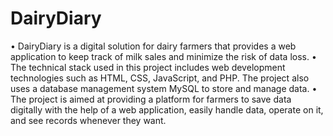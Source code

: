 # DairyDiary
•	DairyDiary is a digital solution for dairy farmers that provides a web application to keep track of milk sales and minimize the risk of data loss.
•	The technical stack used in this project includes web development technologies such as HTML, CSS, JavaScript, and PHP. The project also uses a database management system MySQL  to store and manage data.
•	The project is aimed at providing a platform for farmers to save data digitally with the help of a web  application, easily handle data, operate on it, and see records whenever they want.
